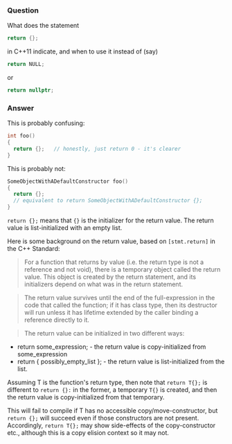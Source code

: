### Question

What does the statement

```cpp
return {};
```

in C++11 indicate, and when to use it instead of (say)

```cpp
return NULL;
```

or

```cpp
return nullptr;
```

### Answer

This is probably confusing:

```cpp
int foo()
{
  return {};   // honestly, just return 0 - it's clearer
}
```

This is probably not:

```cpp
SomeObjectWithADefaultConstructor foo()
{
  return {};
  // equivalent to return SomeObjectWithADefaultConstructor {};
}
```

`return {};` means that `{}` is the initializer for the return value. The return value is list-initialized with an empty list.

Here is some background on the return value, based on `[stmt.return]` in the C++ Standard:

> For a function that returns by value (i.e. the return type is not a reference and not void), there is a temporary object called the return value. This object is created by the return statement, and its initializers depend on what was in the return statement.

> The return value survives until the end of the full-expression in the code that called the function; if it has class type, then its destructor will run unless it has lifetime extended by the caller binding a reference directly to it.

> The return value can be initialized in two different ways:

  - return some_expression; - the return value is copy-initialized from some_expression
  - return { possibly_empty_list }; - the return value is list-initialized from the list.
  
Assuming T is the function's return type, then note that `return T{};` is different to `return {}:` in the former, a temporary `T{}` is 
created, and then the return value is copy-initialized from that temporary.

This will fail to compile if T has no accessible copy/move-constructor, but `return {};` will succeed even if those constructors are not
present. Accordingly, `return T{};` may show side-effects of the copy-constructor etc., although this is a copy elision context so it may 
not.



